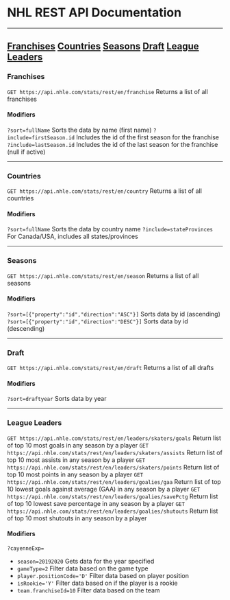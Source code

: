 # NHL REST API Documentation
---

[Franchises](#franchises)
[Countries](#countries)
[Seasons](#seasons)
[Draft](#draft)
[League Leaders](#leaders)
---
### <a name="franchises"></a>Franchises
`GET https://api.nhle.com/stats/rest/en/franchise` Returns a list of all franchises
#### Modifiers
`?sort=fullName` Sorts the data by name (first name)
`?include=firstSeason.id` Includes the id of the first season for the franchise
`?include=lastSeason.id` Includes the id of the last season for the franchise (null if active)

---
### <a name="countries"></a>Countries
`GET https://api.nhle.com/stats/rest/en/country` Returns a list of all countries
#### Modifiers
`?sort=fullName` Sorts the data by country name
`?include=stateProvinces` For Canada/USA, includes all states/provinces

---
### <a name="seasons"></a>Seasons
`GET https://api.nhle.com/stats/rest/en/season` Returns a list of all seasons
#### Modifiers
`?sort=[{"property":"id","direction":"ASC"}]` Sorts data by id (ascending)
`?sort=[{"property":"id","direction":"DESC"}]` Sorts data by id (descending)

---
### <a name="draft"></a>Draft
`GET https://api.nhle.com/stats/rest/en/draft` Returns a list of all drafts 
#### Modifiers
`?sort=draftyear` Sorts data by year 

---
### <a name="leaders"></a>League Leaders
`GET https://api.nhle.com/stats/rest/en/leaders/skaters/goals` Return list of top 10 most goals in any season by a player
`GET https://api.nhle.com/stats/rest/en/leaders/skaters/assists` Return list of top 10 most assists in any season by a player
`GET https://api.nhle.com/stats/rest/en/leaders/skaters/points`  Return list of top 10 most points in any season by a player
`GET https://api.nhle.com/stats/rest/en/leaders/goalies/gaa` Return list of top 10 lowest goals against average (GAA) in any season by a player
`GET https://api.nhle.com/stats/rest/en/leaders/goalies/savePctg` Return list of top 10 lowest save percentage in any season by a player
`GET https://api.nhle.com/stats/rest/en/leaders/goalies/shutouts` Return list of top 10 most shutouts in any season by a player

#### Modifiers
`?cayenneExp=` 
- `season=20192020` Gets data for the year specified
- `gameType=2` Filter data based on the game type 
- `player.positionCode='D'` Filter data based on player position
- `isRookie='Y'` Filter data based on if the player is a rookie
- `team.franchiseId=10` Filter data based on the team

